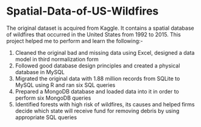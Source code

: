 # Spatial-Data-of-US-Wildfires

The original dataset is acquired from Kaggle. It contains a spatial database of wildfires that occurred in the United States from 1992 to 2015. This project helped me to perform and learn the following:-

1. Cleaned the original bad and missing data using Excel, designed a data model in third normalization form
2. Followed good database design principles and created a physical database in MySQL
3. Migrated the original data with 1.88 million records from SQLite to MySQL using R and ran six SQL queries
4. Prepared a MongoDB database and loaded data into it in order to perform six MongoDB queries
5. Identified forests with high risk of wildfires, its causes and helped firms decide which state will receive fund for removing debris by using appropriate SQL queries
